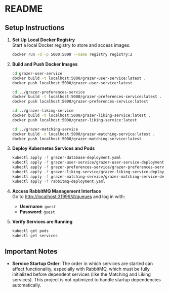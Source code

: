 # README

## Setup Instructions

1. **Set Up Local Docker Registry**  
   Start a local Docker registry to store and access images.

   ```bash
   docker run -d -p 5000:5000 --name registry registry:2
   ```

2. **Build and Push Docker Images**

   ```bash
   cd grazer-user-service
   docker build -t localhost:5000/grazer-user-service:latest .
   docker push localhost:5000/grazer-user-service:latest

   cd ../grazer-preferences-service
   docker build -t localhost:5000/grazer-preferences-service:latest .
   docker push localhost:5000/grazer-preferences-service:latest

   cd ../grazer-liking-service
   docker build -t localhost:5000/grazer-liking-service:latest .
   docker push localhost:5000/grazer-liking-service:latest

   cd ../grazer-matching-service
   docker build -t localhost:5000/grazer-matching-service:latest .
   docker push localhost:5000/grazer-matching-service:latest
   ```

3. **Deploy Kubernetes Services and Pods**

   ```bash
   kubectl apply -f grazer-database-deployment.yaml
   kubectl apply -f grazer-user-service/grazer-user-service-deployment.yaml
   kubectl apply -f grazer-preferences-service/grazer-preferences-service-deployment.yaml
   kubectl apply -f grazer-liking-service/grazer-liking-service-deployment.yaml
   kubectl apply -f grazer-matching-service/grazer-matching-service-deployment.yaml
   kubectl apply -f rabbitmq-deployment.yaml
   ```

4. **Access RabbitMQ Management Interface**  
   Go to [http://localhost:31999/#/queues](http://localhost:31999/#/queues) and log in with:

   - **Username**: `guest`
   - **Password**: `guest`

5. **Verify Services are Running**
   ```bash
   kubectl get pods
   kubectl get services
   ```

## Important Notes

- **Service Startup Order**: The order in which services are started can affect functionality, especially with RabbitMQ, which must be fully initialized before dependent services (like the Matching and Liking services). This project is not optimized to handle startup dependencies automatically.
